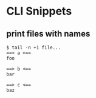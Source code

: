 # CLI Snippets

## print files with names

```console
$ tail -n +1 file...
==> a <==
foo

==> b <==
bar

==> c <==
baz
```
